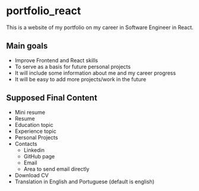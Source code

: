 # portfolio_react

This is a website of my portfolio on my career in Software Engineer in React.

## Main goals 

* Improve Frontend and React skills
* To serve as a basis for future personal projects
* It will include some information about me and my career progress
* It will be easy to add more projects/work in the future

## Supposed Final Content 

* Mini resume
* Resume
* Education topic
* Experience topic
* Personal Projects
* Contacts
  * Linkedin
  * GitHub page
  * Email
  * Area to send email directly
* Download CV
* Translation in English and Portuguese (default is english)
